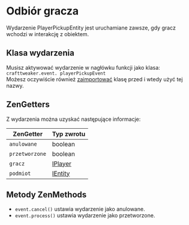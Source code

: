 # Odbiór gracza

Wydarzenie PlayerPickupEntity jest uruchamiane zawsze, gdy gracz wchodzi w interakcję z obiektem.

## Klasa wydarzenia

Musisz aktywować wydarzenie w nagłówku funkcji jako klasa:  
`crafttweaker.event. playerPickupEvent`  
Możesz oczywiście również [zaimportować](/AdvancedFunctions/Import/) klasę przed i wtedy użyć tej nazwy.

## ZenGetters

Z wydarzenia można uzyskać następujące informacje:

| ZenGetter      | Typ zwrotu                            |
| -------------- | ------------------------------------- |
| `anulowane`    | boolean                               |
| `przetworzone` | boolean                               |
| `gracz`        | [IPlayer](/Vanilla/Players/IPlayer/)  |
| `podmiot`      | [IEntity](/Vanilla/Entities/IEntity/) |

## Metody ZenMethods

- `event.cancel()` ustawia wydarzenie jako anulowane.
- `event.process()` ustawia wydarzenie jako przetworzone.